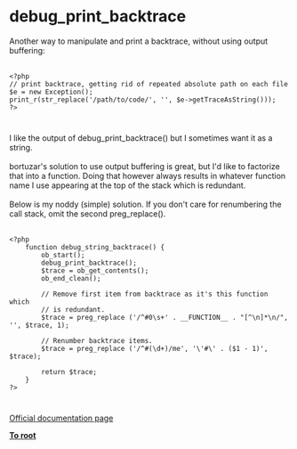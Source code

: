 # debug_print_backtrace



Another way to manipulate and print a backtrace, without using output buffering:<br><br>

```
<?php
// print backtrace, getting rid of repeated absolute path on each file
$e = new Exception();
print_r(str_replace('/path/to/code/', '', $e->getTraceAsString()));
?>
```
  

#

I like the output of debug_print_backtrace() but I sometimes want it as a string.<br><br>bortuzar&apos;s solution to use output buffering is great, but I&apos;d like to factorize that into a function.  Doing that however always results in whatever function name I use appearing at the top of the stack which is redundant.<br><br>Below is my noddy (simple) solution.  If you don&apos;t care for renumbering the call stack, omit the second preg_replace().<br><br>

```
<?php
    function debug_string_backtrace() {
        ob_start();
        debug_print_backtrace();
        $trace = ob_get_contents();
        ob_end_clean();

        // Remove first item from backtrace as it's this function which
        // is redundant.
        $trace = preg_replace ('/^#0\s+' . __FUNCTION__ . "[^\n]*\n/", '', $trace, 1);

        // Renumber backtrace items.
        $trace = preg_replace ('/^#(\d+)/me', '\'#\' . ($1 - 1)', $trace);

        return $trace;
    }
?>
```
  

#

[Official documentation page](https://www.php.net/manual/en/function.debug-print-backtrace.php)

**[To root](/README.md)**